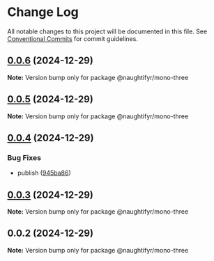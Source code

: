# Change Log

All notable changes to this project will be documented in this file.
See [Conventional Commits](https://conventionalcommits.org) for commit guidelines.

## [0.0.6](https://github.com/naughtifyr/lerna-publish-action/compare/v0.0.6-beta.3...v0.0.6) (2024-12-29)

**Note:** Version bump only for package @naughtifyr/mono-three





## [0.0.5](https://github.com/naughtifyr/lerna-publish-action/compare/v0.0.4...v0.0.5) (2024-12-29)

**Note:** Version bump only for package @naughtifyr/mono-three





## [0.0.4](https://github.com/naughtifyr/lerna-publish-action/compare/v0.0.3...v0.0.4) (2024-12-29)


### Bug Fixes

* publish ([945ba86](https://github.com/naughtifyr/lerna-publish-action/commit/945ba86d81034385a2fb85b866705494e7a834c1))





## [0.0.3](https://github.com/naughtifyr/lerna-publish-action/compare/v0.0.2...v0.0.3) (2024-12-29)

**Note:** Version bump only for package @naughtifyr/mono-three





## 0.0.2 (2024-12-29)

**Note:** Version bump only for package @naughtifyr/mono-three
